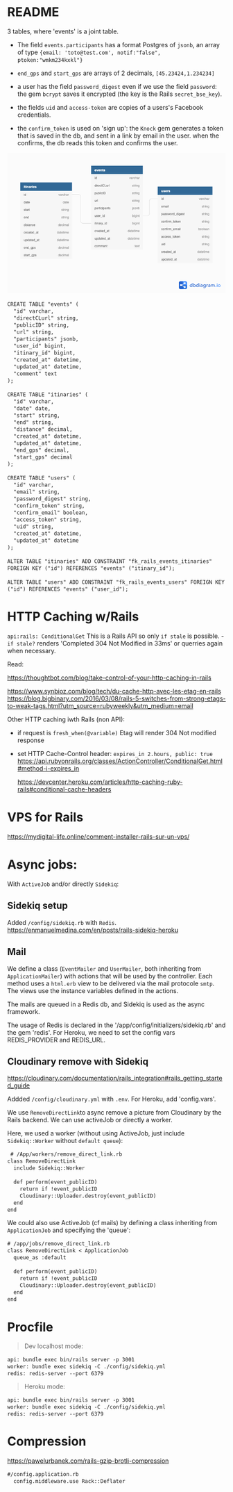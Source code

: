 # README

3 tables, where 'events' is a joint table.

- The field `events.participants` has a format Postgres of `jsonb`, an array of type `{email: 'toto@test.com', notif:"false", ptoken:"wmkm234kxkl"}`

- `end_gps` and `start_gps` are arrays of 2 decimals, `[45.23424,1.234234]`

- a user has the field `password_digest` even if we use the field `password`: the gem `bcrypt` saves it encrypted (the key is the Rails `secret_bse_key`).
- the fields `uid` and `access-token` are copies of a users's Facebook credentials.
- the `confirm_token` is used on 'sign up': the `Knock` gem generates a token that is saved in the db, and sent in a link by email in the user. when the confirms, the db reads this token and confirms the user.

![Database schema](https://github.com/ndrean/godwd/blob/master/public/goDownWind.png)

```
CREATE TABLE "events" (
  "id" varchar,
  "directCLurl" string,
  "publicID" string,
  "url" string,
  "participants" jsonb,
  "user_id" bigint,
  "itinary_id" bigint,
  "created_at" datetime,
  "updated_at" datetime,
  "comment" text
);

CREATE TABLE "itinaries" (
  "id" varchar,
  "date" date,
  "start" string,
  "end" string,
  "distance" decimal,
  "created_at" datetime,
  "updated_at" datetime,
  "end_gps" decimal,
  "start_gps" decimal
);

CREATE TABLE "users" (
  "id" varchar,
  "email" string,
  "password_digest" string,
  "confirm_token" string,
  "confirm_email" boolean,
  "access_token" string,
  "uid" string,
  "created_at" datetime,
  "updated_at" datetime
);

ALTER TABLE "itinaries" ADD CONSTRAINT "fk_rails_events_itinaries" FOREIGN KEY ("id") REFERENCES "events" ("itinary_id");

ALTER TABLE "users" ADD CONSTRAINT "fk_rails_events_users" FOREIGN KEY ("id") REFERENCES "events" ("user_id");
```

# HTTP Caching w/Rails

`api:rails: ConditionalGet`
This is a Rails API so only `if stale` is possible. -`if stale?` renders 'Completed 304 Not Modified in 33ms' or querries again when necessary.

Read:

<https://thoughtbot.com/blog/take-control-of-your-http-caching-in-rails>

<https://www.synbioz.com/blog/tech/du-cache-http-avec-les-etag-en-rails>
<https://blog.bigbinary.com/2016/03/08/rails-5-switches-from-strong-etags-to-weak-tags.html?utm_source=rubyweekly&utm_medium=email>

Other HTTP caching iwth Rails (non API):

- if request is `fresh_when(@variable)` Etag will render 304 Not modified response

- set HTTP Cache-Control header: `expires_in 2.hours, public: true`
  <https://api.rubyonrails.org/classes/ActionController/ConditionalGet.html#method-i-expires_in>

  <https://devcenter.heroku.com/articles/http-caching-ruby-rails#conditional-cache-headers>

# VPS for Rails

<https://mydigital-life.online/comment-installer-rails-sur-un-vps/>

# Async jobs:

With `ActiveJob` and/or directly `Sidekiq`:

## Sidekiq setup

Added `/config/sidekiq.rb` with `Redis`.
<https://enmanuelmedina.com/en/posts/rails-sidekiq-heroku>

## Mail

We define a class (`EventMailer` and `UserMailer`, both inheriting from `ApplicationMailer`) with actions that will be used by the controller. Each method uses a `html.erb` view to be delivered via the mail protocole `smtp`. The views use the instance variables defined in the actions.

The mails are queued in a Redis db, and Sidekiq is used as the async framework.

The usage of Redis is declared in the '/app/config/initializers/sidekiq.rb' and the gem 'redis'.
For Heroku, we need to set the config vars REDIS_PROVIDER and REDIS_URL.

## Cloudinary remove with Sidekiq

<https://cloudinary.com/documentation/rails_integration#rails_getting_started_guide>

Addded `/config/cloudinary.yml` with `.env`. For Heroku, add 'config.vars'.

We use `RemoveDirectLink`to async remove a picture from Cloudinary by the Rails backend. We can use activeJob or directly a worker.

Here, we used a worker (without using ActiveJob, just include `Sidekiq::Worker` without `default queue`):

```
 # /App/workers/remove_direct_link.rb
class RemoveDirectLink
  include Sidekiq::Worker

  def perform(event_publicID)
    return if !event_publicID
    Cloudinary::Uploader.destroy(event_publicID)
  end
end
```

We could also use ActiveJob (cf mails) by defining a class inheriting from `ApplicationJob` and specifying the 'queue':

```
# /app/jobs/remove_direct_link.rb
class RemoveDirectLink < ApplicationJob
  queue_as :default

  def perform(event_publicID)
    return if !event_publicID
    Cloudinary::Uploader.destroy(event_publicID)
  end
end
```

# Procfile

> Dev localhost mode:

```
api: bundle exec bin/rails server -p 3001
worker: bundle exec sidekiq -C ./config/sidekiq.yml
redis: redis-server --port 6379

```

> Heroku mode:

```
api: bundle exec bin/rails server -p 3001
worker: bundle exec sidekiq -C ./config/sidekiq.yml
redis: redis-server --port 6379
```

# Compression

<https://pawelurbanek.com/rails-gzip-brotli-compression>

```
#/config.application.rb
  config.middleware.use Rack::Deflater
```
